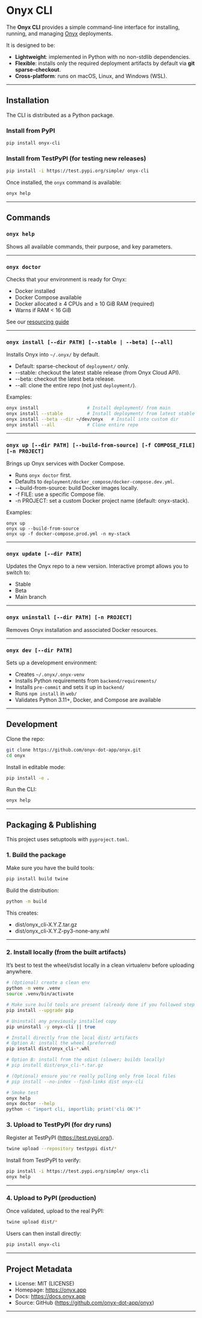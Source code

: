 # Onyx CLI

The **Onyx CLI** provides a simple command-line interface for installing, running, and managing [Onyx](https://onyx.app) deployments.

It is designed to be:
- **Lightweight**: implemented in Python with no non-stdlib dependencies.
- **Flexible**: installs only the required deployment artifacts by default via **git sparse-checkout**.
- **Cross-platform**: runs on macOS, Linux, and Windows (WSL).

---

## Installation

The CLI is distributed as a Python package.  

### Install from PyPI
```bash
pip install onyx-cli
```
### Install from TestPyPI (for testing new releases)
```bash
pip install -i https://test.pypi.org/simple/ onyx-cli
```

Once installed, the `onyx` command is available:
```bash
onyx help
```

---

## Commands

### `onyx help`
Shows all available commands, their purpose, and key parameters.

---

### `onyx doctor`
Checks that your environment is ready for Onyx:
- Docker installed
- Docker Compose available
- Docker allocated ≥ 4 CPUs and ≥ 10 GiB RAM (required)
- Warns if RAM < 16 GiB

See our [resourcing guide](https://docs.onyx.app/deployment/getting_started/resourcing)

---

### `onyx install [--dir PATH] [--stable | --beta] [--all]`
Installs Onyx into `~/.onyx/` by default.
- Default: sparse-checkout of `deployment/` only.
- --stable: checkout the latest stable release (from Onyx Cloud API).
- --beta: checkout the latest beta release.
- --all: clone the entire repo (not just `deployment/`).

Examples:
```bash
onyx install                  # Install deployment/ from main
onyx install --stable         # Install deployment/ from latest stable release
onyx install --beta --dir ~/dev/onyx   # Install into custom dir
onyx install --all            # Clone entire repo
```

---

### `onyx up [--dir PATH] [--build-from-source] [-f COMPOSE_FILE] [-n PROJECT]`
Brings up Onyx services with Docker Compose.

- Runs `onyx doctor` first.
- Defaults to `deployment/docker_compose/docker-compose.dev.yml`.
- --build-from-source: build Docker images locally.
- -f FILE: use a specific Compose file.
- -n PROJECT: set a custom Docker project name (default: onyx-stack).

Examples:
```
onyx up
onyx up --build-from-source
onyx up -f docker-compose.prod.yml -n my-stack
```

---

### `onyx update [--dir PATH]`
Updates the Onyx repo to a new version. Interactive prompt allows you to switch to:
- Stable
- Beta
- Main branch

---

### `onyx uninstall [--dir PATH] [-n PROJECT]`
Removes Onyx installation and associated Docker resources.

---

### `onyx dev [--dir PATH]`
Sets up a development environment:
- Creates `~/.onyx/.onyx-venv`
- Installs Python requirements from `backend/requirements/`
- Installs `pre-commit` and sets it up in `backend/`
- Runs `npm install` in `web/`
- Validates Python 3.11+, Docker, and Compose are available

---

## Development

Clone the repo:
```bash
git clone https://github.com/onyx-dot-app/onyx.git
cd onyx
```

Install in editable mode:
```bash
pip install -e .
```

Run the CLI:
```bash
onyx help
```

---

## Packaging & Publishing

This project uses setuptools with `pyproject.toml`.

### 1. Build the package
Make sure you have the build tools:
```bash
pip install build twine
```

Build the distribution:
```bash
python -m build
```

This creates:
- dist/onyx_cli-X.Y.Z.tar.gz
- dist/onyx_cli-X.Y.Z-py3-none-any.whl

---

### 2. Install locally (from the built artifacts)

It’s best to test the wheel/sdist locally in a clean virtualenv before uploading anywhere.

```bash
# (Optional) create a clean env
python -m venv .venv
source .venv/bin/activate 

# Make sure build tools are present (already done if you followed step 1)
pip install --upgrade pip

# Uninstall any previously installed copy
pip uninstall -y onyx-cli || true

# Install directly from the local dist/ artifacts
# Option A: install the wheel (preferred)
pip install dist/onyx_cli-*.whl

# Option B: install from the sdist (slower; builds locally)
# pip install dist/onyx_cli-*.tar.gz

# (Optional) ensure you're really pulling only from local files
# pip install --no-index --find-links dist onyx-cli

# Smoke test
onyx help
onyx doctor --help
python -c "import cli, importlib; print('cli OK')"
```

### 3. Upload to TestPyPI (for dry runs)
Register at TestPyPI (https://test.pypi.org/).

```bash
twine upload --repository testpypi dist/*
```

Install from TestPyPI to verify:

```bash
pip install -i https://test.pypi.org/simple/ onyx-cli
onyx help
```

---

### 4. Upload to PyPI (production)
Once validated, upload to the real PyPI:

```bash
twine upload dist/*
```

Users can then install directly:

```bash
pip install onyx-cli
```

---

## Project Metadata

- License: MIT (LICENSE)
- Homepage: https://onyx.app
- Docs: https://docs.onyx.app
- Source: GitHub (https://github.com/onyx-dot-app/onyx)

---